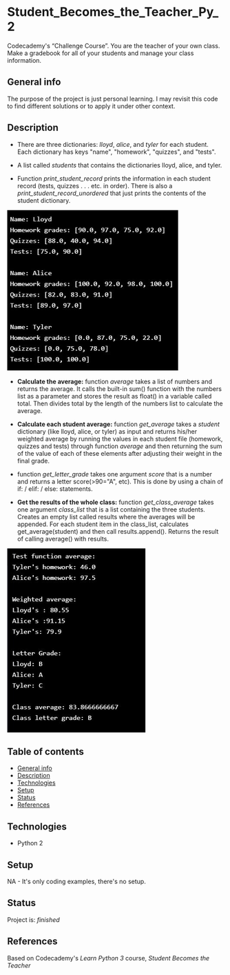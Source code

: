 # Student_Becomes_the_Teacher_Py_2
Codecademy's “Challenge Course”. You are the teacher of your own class. Make a gradebook for all of your students and manage your class information.

## General info
The purpose of the project is just personal learning. I may revisit this code to find different solutions or to apply it under other context. 

## Description
  * There are three dictionaries: _lloyd_, _alice_, and _tyler_ for each student. Each dictionary has keys "name", "homework", "quizzes", and "tests".
  
  * A list called _students_ that contains the dictionaries lloyd, alice, and tyler.

  * Function _print_student_record_ prints the information in each student record (tests, quizzes . . . etc. in order). There is also a _print_student_record_unordered_ that just prints the contents of the student dictionary.
  
  ![Example screenshot](print_student_record.jpg)

  * **Calculate the average:** function _average_ takes a list of numbers and returns the average. It calls the built-in sum() function with the numbers list as a parameter and stores the result as float() in a variable called total. Then divides total by the length of the numbers list to calculate the average. 

  * **Calculate each student average:** function _get_average_ takes a _student_ dictionary (like lloyd, alice, or tyler) as input and returns his/her weighted average by running the values in each student file (homework, quizzes and tests) through function _average_ and then returning the sum of the value of each of these elements after adjusting their weight in the final grade.

  * function _get_letter_grade_ takes one argument _score_ that is a number and returns a letter score(>90="A", etc). This is done by using a chain of if: / elif: / else: statements.

  * **Get the results of the whole class:** function _get_class_average_ takes one argument _class_list_ that is a list containing the three students. Creates an empty list called results where the averages will be appended. For each student item in the class_list, calculates get_average(student) and then call results.append(). Returns the result of calling average() with results.

![Example screenshot](students_grades.jpg)


## Table of contents
* [General info](#general-info)
* [Description](#description)
* [Technologies](#technologies)
* [Setup](#setup)
* [Status](#status)
* [References](#references)

## Technologies
* Python 2

## Setup
NA - It's only coding examples, there's no setup.

## Status
Project is:  _finished_

## References
Based on Codecademy's _Learn Python 3_ course, _Student Becomes the Teacher_
